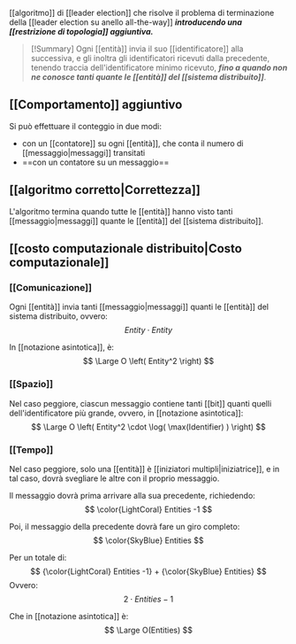 [[algoritmo]] di [[leader election]] che risolve il problema di terminazione della [[leader election su anello all-the-way]] ***introducendo una [[restrizione di topologia]] aggiuntiva.***

> [!Summary]
> Ogni [[entità]] invia il suo [[identificatore]] alla successiva, e gli inoltra gli identificatori ricevuti dalla precedente, tenendo traccia dell'identificatore minimo ricevuto, ***fino a quando non ne conosce tanti quante le [[entità]] del [[sistema distribuito]]***.

## [[Comportamento]] aggiuntivo

Si può effettuare il conteggio in due modi:
- con un [[contatore]] su ogni [[entità]], che conta il numero di [[messaggio|messaggi]] transitati
- ==con un contatore su un messaggio==

## [[algoritmo corretto|Correttezza]]

L'algoritmo termina quando tutte le [[entità]] hanno visto tanti [[messaggio|messaggi]] quante le [[entità]] del [[sistema distribuito]].

## [[costo computazionale distribuito|Costo computazionale]]

### [[Comunicazione]]

Ogni [[entità]] invia tanti [[messaggio|messaggi]] quanti le [[entità]] del sistema distribuito, ovvero:
$$
Entity \cdot Entity
$$

In [[notazione asintotica]], è:
$$
\Large O \left( Entity^2 \right)
$$

### [[Spazio]]

Nel caso peggiore, ciascun messaggio contiene tanti [[bit]] quanti quelli dell'identificatore più grande, ovvero, in [[notazione asintotica]]:
$$
\Large O \left( Entity^2 \cdot \log( \max(Identifier) ) \right)
$$

### [[Tempo]]

Nel caso peggiore, solo una [[entità]] è [[iniziatori multipli|iniziatrice]], e in tal caso, dovrà svegliare le altre con il proprio messaggio.

Il messaggio dovrà prima arrivare alla sua precedente, richiedendo:
$$
\color{LightCoral} Entities -1
$$

Poi, il messaggio della precedente dovrà fare un giro completo:
$$
\color{SkyBlue} Entities
$$

Per un totale di:
$$
{\color{LightCoral} Entities -1}
+
{\color{SkyBlue} Entities}
$$
Ovvero:
$$
2 \cdot Entities - 1
$$

Che in [[notazione asintotica]] è:
$$
\Large O(Entities)
$$
